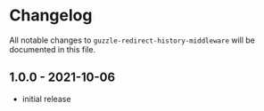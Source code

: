 # Changelog

All notable changes to `guzzle-redirect-history-middleware` will be documented in this file.

## 1.0.0 - 2021-10-06

- initial release
